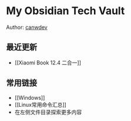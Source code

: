 # My Obsidian Tech Vault

Author: [canwdev](https://github.com/canwdev/canwdev.github.io)

## 最近更新

- [[Xiaomi Book 12.4 二合一]]

## 常用链接

- [[Windows]]
- [[Linux常用命令汇总]]
- 在左侧文件目录探索更多内容

